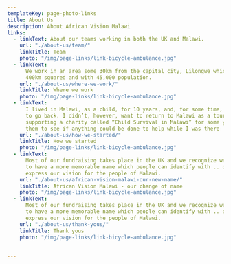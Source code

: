 ```yaml
---
templateKey: page-photo-links
title: About Us
description: About African Vision Malawi
links:
  - linkText: About our teams working in both the UK and Malawi.  
    url: "./about-us/team/"
    linkTitle: Team
    photo: "/img/page-links/link-bicycle-ambulance.jpg"
  - linkText:
      We work in an area some 30km from the capital city, Lilongwe which is
      400km squared and with 45,000 population.
    url: "./about-us/where-we-work/"
    linkTitle: Where we work
    photo: "/img/page-links/link-bicycle-ambulance.jpg"
  - linkText:
      I lived in Malawi, as a child, for 10 years, and, for some time, had wanted
      to go back. I didn’t, however, want to return to Malawi as a tourist. I had been
      supporting a charity called “Child Survival in Malawi” for some years and contacted
      them to see if anything could be done to help while I was there
    url: "./about-us/how-we-started/"
    linkTitle: How we started
    photo: "/img/page-links/link-bicycle-ambulance.jpg"
  - linkText:
      Most of our fundraising takes place in the UK and we recognize we need
      to have a more memorable name which people can identify with .. one which will
      express our vision for the people of Malawi.
    url: "./about-us/african-vision-malawi-our-new-name/"
    linkTitle: African Vision Malawi - our change of name
    photo: "/img/page-links/link-bicycle-ambulance.jpg"
  - linkText:
      Most of our fundraising takes place in the UK and we recognize we need
      to have a more memorable name which people can identify with .. one which will
      express our vision for the people of Malawi.
    url: "./about-us/thank-yous/"
    linkTitle: Thank yous
    photo: "/img/page-links/link-bicycle-ambulance.jpg"
  
  
---
```

